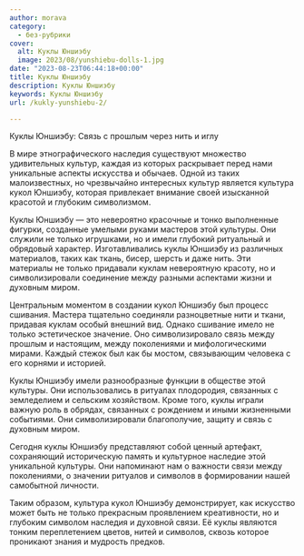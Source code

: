 ```yaml
---
author: morava
category:
  - без-рубрики
cover:
  alt: Куклы Юншиэбу
  image: 2023/08/yunshiebu-dolls-1.jpg
date: "2023-08-23T06:44:18+00:00"
title: Куклы Юншиэбу
description: Куклы Юншиэбу
keywords: Куклы Юншиэбу
url: /kukly-yunshiebu-2/

---
```

Куклы Юншиэбу: Связь с прошлым через нить и иглу

В мире этнографического наследия существуют множество удивительных культур, каждая из которых раскрывает перед нами уникальные аспекты искусства и обычаев. Одной из таких малоизвестных, но чрезвычайно интересных культур является культура кукол Юншиэбу, которая привлекает внимание своей изысканной красотой и глубоким символизмом.

Куклы Юншиэбу — это невероятно красочные и тонко выполненные фигурки, созданные умелыми руками мастеров этой культуры. Они служили не только игрушками, но и имели глубокий ритуальный и обрядовый характер. Изготавливались куклы Юншиэбу из различных материалов, таких как ткань, бисер, шерсть и даже нить. Эти материалы не только придавали куклам невероятную красоту, но и символизировали соединение между разными аспектами жизни и духовным миром.

Центральным моментом в создании кукол Юншиэбу был процесс сшивания. Мастера тщательно соединяли разноцветные нити и ткани, придавая куклам особый внешний вид. Однако сшивание имело не только эстетическое значение. Оно символизировало связь между прошлым и настоящим, между поколениями и мифологическими мирами. Каждый стежок был как бы мостом, связывающим человека с его корнями и историей.

Куклы Юншиэбу имели разнообразные функции в обществе этой культуры. Они использовались в ритуалах плодородия, связанных с земледелием и сельским хозяйством. Кроме того, куклы играли важную роль в обрядах, связанных с рождением и иными жизненными событиями. Они символизировали благополучие, защиту и связь с духовным миром.

Сегодня куклы Юншиэбу представляют собой ценный артефакт, сохраняющий историческую память и культурное наследие этой уникальной культуры. Они напоминают нам о важности связи между поколениями, о значении ритуалов и символов в формировании нашей самобытной личности.

Таким образом, культура кукол Юншиэбу демонстрирует, как искусство может быть не только прекрасным проявлением креативности, но и глубоким символом наследия и духовной связи. Её куклы являются тонким переплетением цветов, нитей и символов, сквозь которое проникают знания и мудрость предков.

